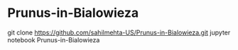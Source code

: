 # Prunus-in-Bialowieza

git clone https://github.com/sahilmehta-US/Prunus-in-Bialowieza.git
jupyter notebook Prunus-in-Bialowieza
